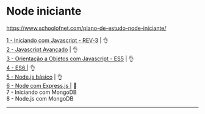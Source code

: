 # Node iniciante

https://www.schoolofnet.com/plano-de-estudo-node-iniciante/

[1 - Iniciando com Javascript - REV-3](https://github.com/josemalcher/SchoolOfNet-plano-de-estudo-frontend-developer/tree/master/03-IniciandoComJavascript) | :ok_hand:       
[2 - Javascript Avançado](https://github.com/josemalcher/SchoolOfNet-plano-de-estudo-frontend-developer/tree/master/03-Javascript_Avancado)  | :ok_hand:               
[3 - Orientação a Objetos com Javascript - ES5](https://github.com/josemalcher/schoolofNet-Node_iniciante/tree/master/03-OrientacaoObjetosComJavascript-ES5)  | :ok_hand:               
[4 - ES6 ](https://github.com/josemalcher/schoolofNet-Node_iniciante/tree/master/04-ES6)         | :ok_hand:       
[5 - Node.js básico](https://github.com/josemalcher/schoolofNet-Node_iniciante/tree/master/05-NodeJsBasico)       | :ok_hand:       
[6 - Node com Express.js ](https://github.com/josemalcher/schoolofNet-Node_iniciante/tree/master/06-NodeComExpressJS)         | :eyes:       
7 - Iniciando com MongoDB     
8 - Node.js com MongoDB     
    

---

